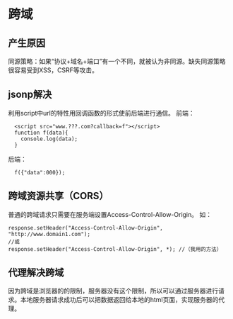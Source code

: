 # 跨域
## 产生原因
同源策略：如果“协议+域名+端口”有一个不同，就被认为非同源。缺失同源策略很容易受到XSS，CSRF等攻击。
## jsonp解决
利用script中url的特性用回调函数的形式使前后端进行通信。
前端：
```
  <script src="www.???.com?callback=f"></script>
  function f(data){
    console.log(data);
  }
```
后端：
```
  f({"data":000});
```
## 跨域资源共享（CORS）
普通的跨域请求只需要在服务端设置Access-Control-Allow-Origin。
如：
```
response.setHeader("Access-Control-Allow-Origin", "http://www.domain1.com"); 
//或
response.setHeader("Access-Control-Allow-Origin", *); //（我用的方法）
```
## 代理解决跨域
因为跨域是浏览器的的限制，服务器没有这个限制，所以可以通过服务器进行请求。本地服务器请求成功后可以把数据返回给本地的html页面，实现服务器的代理。
